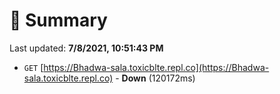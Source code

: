 # 📖 Summary
Last updated: **7/8/2021, 10:51:43 PM**

- `GET` [https://Bhadwa-sala.toxicblte.repl.co](https://Bhadwa-sala.toxicblte.repl.co) - **Down** (120172ms)
